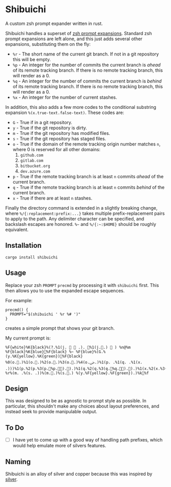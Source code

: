 Shibuichi
=========

A custom zsh prompt expander written in rust.

Shibuichi handles a superset of [zsh prompt
expansions](https://zsh.sourceforge.io/Doc/Release/Prompt-Expansion.html).
Standard zsh prompt expansions are left alone, and this just adds several other
expansions, substituting them on the fly:

 - `%r` - The short name of the current git branch. If not in a git repository
   this will be empty.
 - `%p` - An integer for the number of commits the current branch is *ahead* of
   its remote tracking branch. If there is no remote tracking branch, this will
   render as a 0.
 - `%q` - An integer for the number of commits the current branch is *behind*
   of its remote tracking branch. If there is no remote tracking branch, this
   will render as a 0.
 - `%x` - An integer for the number of current stashes.

 In addition, this also adds a few more codes to the conditional substring expansion
 `%(x.true-text.false-text)`. These codes are:

 - `G` - True if in a git repository.
 - `y` - True if the git repository is dirty.
 - `m` - True if the git repository has modified files.
 - `s` - True if the git repository has staged files.
 - `o` - True if the domain of the remote tracking origin number matches `n`,
   where 0 is reserved for all other domains:
    1. `github.com`
    2. `gitlab.com`
    3. `bitbucket.org`
    4. `dev.azure.com`
 - `p` - True if the remote tracking branch is at least `n` commits *ahead* of
   the current branch.
 - `q` - True if the remote tracking branch is at least `n` commits *behind* of
   the current branch.
 - `x` - True if there are at least `n` stashes.

Finally the directory command is extended in a slightly breaking change, where
`%/{:replacement:prefix:...}` takes multiple prefix-replacement pairs to apply
to the path. Any delimiter character can be specified, and backslash escapes
are honored.  `%~` and `%/{:~:$HOME}` should be roughly equivalent.

Installation
------------

```
cargo install shibuichi
```

Usage
-----

Replace your zsh `PROMPT` `precmd` by processing it with `shibuichi` first.
This then allows you to use the expanded escape sequences.

For example:

```
precmd() {
  PROMPT="$(shibuichi ' %r %# ')"
}
```

creates a simple prompt that shows your git branch.

My current prompt is:
```
%F{white}%K{black}%(?.%1(j.   .). %1(j..)  ) %n@%m %F{black}%K{blue}%F{black} %~ %F{blue}%(G.%(y.%K{yellow}.%K{green})%F{black} %0(o..)%1(o..)%2(o..)%3(o..)%4(o.ﴃ.)%1(p. .%1(q. .%1(x. .)))%1(p.%2(p.%3(p.%p.).).)%1(q.%2(q.%3(q.%q.).).)%1(x.%2(x.%3(x.%x.).).) %r%(m. .%(s. .))%(m..)%(s..) %(y.%F{yellow}.%F{green}).)%k%f 
```

Design
------

This was designed to be as agnostic to prompt style as possible. In particular,
this shouldn't make any choices about layout preferences, and instead seek to
provide manipulable output.

To Do
-----

- [ ] I have yet to come up with a good way of handling path prefixes, which
  would help emulate more of silvers features.

Naming
------

Shibuichi is an alloy of silver and copper because this was inspired by
[silver](https://github.com/reujab/silver).
